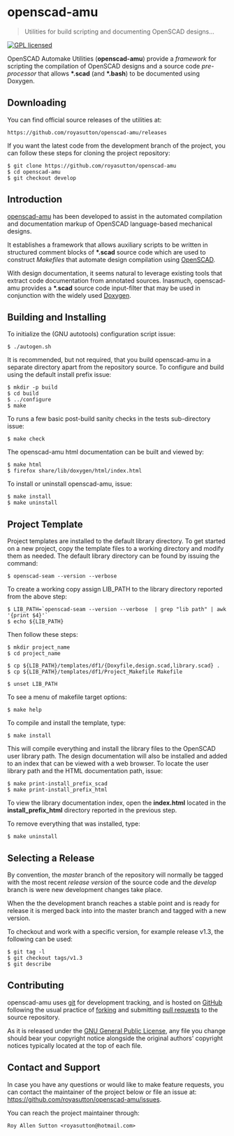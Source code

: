 openscad-amu
============

> Utilities for build scripting and documenting OpenSCAD designs...

[![GPL licensed](https://img.shields.io/badge/license-GPL-blue.svg?style=flat)](https://github.com/royasutton/openscad-amu/blob/master/COPYING)


OpenSCAD Automake Utilities (__openscad-amu__) provide a _framework_
for scripting the compilation of OpenSCAD designs and a source code
_pre-processor_ that allows __*.scad__ (and __*.bash__) to be documented
using Doxygen.


Downloading
-----------

You can find official source releases of the utilities at:

    https://github.com/royasutton/openscad-amu/releases

If you want the latest code from the development branch of the project,
you can follow these steps for cloning the project repository:

    $ git clone https://github.com/royasutton/openscad-amu
    $ cd openscad-amu
    $ git checkout develop


Introduction
------------

[openscad-amu] has been developed to assist in the automated compilation
and documentation markup of OpenSCAD language-based mechanical designs.

It establishes a framework that allows auxiliary scripts to be written in
structured comment blocks of __*.scad__ source code which are used to
construct *Makefiles* that automate design compilation using [OpenSCAD].

With design documentation, it seems natural to leverage existing tools
that extract code documentation from annotated sources. Inasmuch,
openscad-amu provides a __*.scad__ source code input-filter that may be
used in conjunction with the widely used [Doxygen].


Building and Installing
-----------------------

To initialize the (GNU autotools) configuration script issue:

    $ ./autogen.sh

It is recommended, but not required, that you build openscad-amu in a
separate directory apart from the repository source. To configure and
build using the default install prefix issue:

    $ mkdir -p build
    $ cd build
    $ ../configure
    $ make

To runs a few basic post-build sanity checks in the tests sub-directory
issue:

    $ make check

The openscad-amu html documentation can be built and viewed by:

    $ make html
    $ firefox share/lib/doxygen/html/index.html

To install or uninstall openscad-amu, issue:

    $ make install
    $ make uninstall


Project Template
----------------

Project templates are installed to the default library directory. To get
started on a new project, copy the template files to a working directory
and modify them as needed. The default library directory can be found
by issuing the command:

    $ openscad-seam --version --verbose

To create a working copy assign LIB_PATH to the library directory reported
from the above step:

    $ LIB_PATH=`openscad-seam --version --verbose  | grep "lib path" | awk '{print $4}'`
    $ echo ${LIB_PATH}

Then follow these steps:

    $ mkdir project_name
    $ cd project_name

    $ cp ${LIB_PATH}/templates/df1/{Doxyfile,design.scad,library.scad} .
    $ cp ${LIB_PATH}/templates/df1/Project_Makefile Makefile

    $ unset LIB_PATH

To see a menu of makefile target options:

    $ make help

To compile and install the template, type:

    $ make install

This will compile everything and install the library files to the OpenSCAD
user library path. The design documentation will also be installed and
added to an index that can be viewed with a web browser. To locate the
user library path and the HTML documentation path, issue:

    $ make print-install_prefix_scad
    $ make print-install_prefix_html

To view the library documentation index, open the __index.html__ located
in the __install_prefix_html__ directory reported in the previous step.

To remove everything that was installed, type:

    $ make uninstall

Selecting a Release
-------------------

By convention, the *master* branch of the repository will normally be
tagged with the most recent *release version* of the source code and
the *develop* branch is were new development changes take place.

When the the development branch reaches a stable point and is ready for
release it is merged back into into the master branch and tagged with a
new version.

To checkout and work with a specific version, for example release v1.3,
the following can be used:

    $ git tag -l
    $ git checkout tags/v1.3
    $ git describe


Contributing
------------

openscad-amu uses [git] for development tracking, and is hosted on [GitHub]
following the usual practice of [forking] and submitting [pull requests]
to the source repository.

As it is released under the [GNU General Public License], any file you
change should bear your copyright notice alongside the original authors'
copyright notices typically located at the top of each file.


Contact and Support
-------------------

In case you have any questions or would like to make feature requests,
you can contact the maintainer of the project below or file an issue
at: https://github.com/royasutton/openscad-amu/issues.

You can reach the project maintainer through:

    Roy Allen Sutton <royasutton@hotmail.com>


[GNU General Public License]: https://www.gnu.org/licenses/gpl.html
[OpenSCAD]: http://www.openscad.org/
[Doxygen]: http://www.stack.nl/~dimitri/doxygen/index.html
[openscad-amu]: https://github.com/royasutton/openscad-amu
[git]: http://git-scm.com/
[GitHub]: http://github.com/
[forking]: http://help.github.com/forking/
[pull requests]: http://help.github.com/pull-requests/
